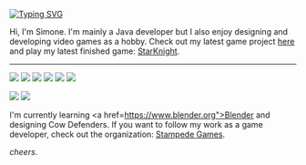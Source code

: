 [![Typing SVG](https://readme-typing-svg.herokuapp.com?color=FCD34D&center=true&vCenter=false&width=1000&lines=Java+developer;Game+designer;Vim+enjoyer)](https://git.io/typing-svg)

Hi, I'm Simone. I'm mainly a Java developer but I also enjoy designing and developing video games as a hobby. Check out my latest game project <a href="https://stampedestudios.github.io/cow-defenders/0.1.0/index.html">here</a> and play my latest finished game: <a href="https://surveiior.itch.io/starknight">StarKnight</a>.
___

<p>
  <img src="https://img.shields.io/badge/Java-EE383D?style=for-the-badge&logo=openjdk&logoColor=white" />
  <img src="https://img.shields.io/badge/MongoDB-0EB054?style=for-the-badge&logo=mongodb&logoColor=white" />
  <img src="https://img.shields.io/badge/Svelte-FF4408?style=for-the-badge&logo=svelte&logoColor=white" />
  <img src="https://img.shields.io/badge/Git-F05030?style=for-the-badge&logo=git&logoColor=white" />
  <img src="https://img.shields.io/badge/Vim-099b38?style=for-the-badge&logo=vim&logoColor=white" />
  <img src="https://img.shields.io/badge/Unity-000000?style=for-the-badge&logo=untylogoColor=white" />
</p>

![](https://github-readme-stats.vercel.app/api?username=simone-lungarella&show_icons=true&icon_color=FCD34D&text_color=808080&bg_color=ffffff00&title_color=FCD34D&include_all_commits=true&count_private=true&hide_border=true&cache_seconds=86400&rank_icon=github)
![](https://github-readme-stats-simone-lungarella.vercel.app/api/top-langs/?username=simone-lungarella&show_icons=true&icon_color=FCD34D&text_color=808080&hide_title=true&bg_color=ffffff00&include_all_commits=true&count_private=true&hide_border=true&langs_count=12&layout=compact&cache_seconds=86400)

I'm currently learning <a href=https://www.blender.org">Blender</a> and designing Cow Defenders. If you want to follow my work as a game developer, check out the organization: <a href="https://github.com/StampedeStudios">Stampede Games</a>.

_cheers_.
